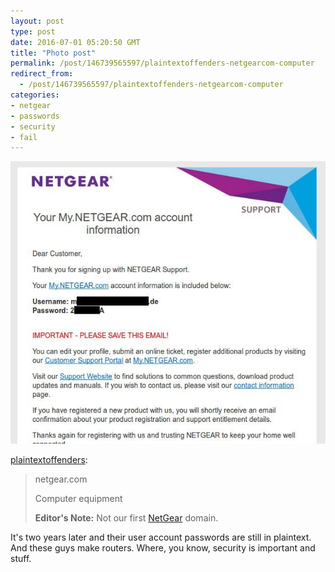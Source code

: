 ```yaml
---
layout: post
type: post
date: 2016-07-01 05:20:50 GMT
title: "Photo post"
permalink: /post/146739565597/plaintextoffenders-netgearcom-computer
redirect_from: 
  - /post/146739565597/plaintextoffenders-netgearcom-computer
categories:
- netgear
- passwords
- security
- fail
---
```

![](/assets/images/tumblr_mz11caqlf21qifaplo1_640.jpg)

<p><a class="tumblr_blog" href="http://plaintextoffenders.tumblr.com/post/83383025718">plaintextoffenders</a>:</p>
<blockquote>
<p>netgear.com</p>
<p>Computer equipment</p>
<p><strong>Editor's Note</strong><strong>:</strong> Not our first <a href="http://plaintextoffenders.com/post/33565042732/buynetgear-com-netgears-online-store-thanks-for">NetGear</a> domain.</p>
</blockquote>

It's two years later and their user account passwords are still in plaintext. And these guys make routers. Where, you know, security is important and stuff.